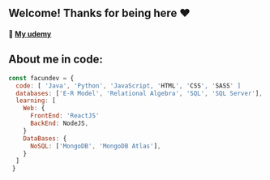 ## Welcome! Thanks for being here ❤️
#### 📕 <a href="https://www.udemy.com/user/facundo-valentin-salazar-2/" targe="_blank"> My udemy </a>
## About me in code:
```javascript
const facundev = {
  code: [ 'Java', 'Python', 'JavaScript, 'HTML', 'CSS', 'SASS' ]
  databases: ['E-R Model', 'Relational Algebra', 'SQL', 'SQL Server'],
  learning: [
    Web: {
      FrontEnd: 'ReactJS'
      BackEnd: NodeJS,
    }
    DataBases: {
      NoSQL: ['MongoDB', 'MongoDB Atlas'],
    }
  ]
 }
```
